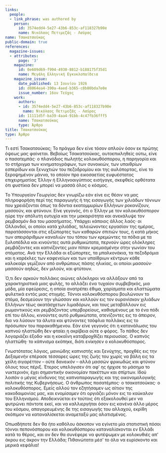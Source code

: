 ```yaml
---
links:
  people:
  - link_phrase: was authored by
    person:
      id: 3574edd4-5e27-43b6-853c-af118327b90e
      name: Νικόλαος Πετιμεζάς - Λαύρας
name: Τσακατσούκας
public-domain: true
references:
  magazine-issues:
  - attributes:
      page: '3'
    magazine:
      id: 0e609d69-f994-4930-8812-b188175f35d1
      name: Μεγάλη Ελληνική Εγκυκλοπαίδεια
    magazine_issue:
      date_published: 13 Ιουνίου 1926
      id: d8064ea4-390a-4aed-b365-c8b80bda7e0e
      issue_number: 16ον Τεύχος
    work:
      authors:
      - id: 3574edd4-5e27-43b6-853c-af118327b90e
        name: Νικόλαος Πετιμεζάς - Λαύρας
      id: 11111d5f-ba39-4aa4-91bb-4c47fb36fff5
      name: Τσακατσούκας
      type: Άρθρο
title: Τσακατσούκας
type: Άρθρο
---
```


<main class="content" itemprop="text">
<p>Τι εστί Τσακατσούκας; Το πράγμα δεν είνε τόσον απλούν όσον εκ πρώτης όψεως μας φαίνεται. Βεβαίως Τσακατσούκας,
αυτοεπικληθείς ούτω, είνε ο πασατεμπάς· ο πλανόδιος πωλητής κολοκυθόσπορου, η παρηγορία και το στήριγμα των
κινηματογράφων, των συνοικιών, των υπαιθρίων εσπερίδων και ξενυχτιών του πεζοδρομίου και της αυλόπορτας, είνε το
ξεροψημένον μάννα, το οποίον προ εικοσαετίας ευφυέστατος επιχειρηματίας Έλλην ή Ελληνοαιγύπτιος εισήγαγε, σκεφθείς
ορθότατα ότι φυστίκια δεν μπορεί να μασσά όλος ο κόσμος.</p>

<p>Το Υπουργείον Γεωργίας δεν γνωρίζω εάν είνε εις θέσιν να μας πληροφορήση περί της παραγωγής ή της εισαγωγής των χιλιάδων
τόννων που χρειάζονται όπως τα δόντια εκατομμυρίων Ελλήνων ροκανίζουν, μασσούν, και φτύνουν. Είνε γεγονός, ότι ο Έλλην
με τον κολοκυθόσπορον ηύρε την απόλυτη ευτυχία και την μακαριότητα και ανεκάλυψε τον ρεμβασμόν δια του μασσήματος.
Υπάρχει κάποιος άλλος λαός· οι Ολλανδοί, οι οποίοι κατά χιλιάδας, τελειώνοντες εργασίαν της ημέρας, παρατάσσονται στις
εξώπορτες των καθαρών σπιτιών τους, ή κατά μήκος των απειράριθμων καναλιών του τόπου των κρεμώντες τα πόδια με τα
ξυλοπέδιλα και κινούντες αυτά ρυθμικώτατα, περνούν ώρες ολόκληρες ρεμβάζοντες και καπνίζοντες μιαν πίπαν κρεμασμένην
στην γωνίαν του στόματος. Ανά την Ελλάδα οι εξώπορτες, τα μπαλκονάκια, τα πεζοδρόμια και η καρέκλες των καφενείων και
των υπαίθριων κέντρων κάθε καλοκαίρι γεμίζουν από ανθρώπους πάσης ηλικίας, οι οποίοι μασσούν· μασσούν αηδώς, δεν μιλούν,
και φτύτουν.</p>

<p>Ό,τι δεν αρκούν πολλάκις αιώνες αλόκληροι να αλλάξουν από τα χαρακτηριστικά μιας φυλής, το αλλάζει ένα τυχαίον
συμβεβηκός, μια μόδα, μία εφεύρεσις, η οποία ανατρέπει έθιμα, χαρίσματα και ελαττώματα φυλετικά εντός μιας στιγμής.
Τόννοι κολοκυθόσπορου βουλώνουν το στόμα, δεσμεύουν την γλώσσαν και κολλούν εις τον ουρανίσκον χιλιάδων Ελλήνων τέως
ακατάσχετων λιμαδόρων, και τους μεταβάλλουν εις ρωμαντικούς και ρεμβάζοντας υπερβορείους, καθισμένους με το ένα πόδι επί
του άλλου, κινούντες αυτό ρυθμικώτατα, ατενίζοντες εις το άπειρον, δια να λύσουν τα άλυτα και φτύνοντες τσόφλια πολλάκις
εις το πρόσωπον του παρακαθήμενου. Εάν είνε γεγονός ότι η κατανάλωσις του καπνού ηλαττώθη δεν φταίει η ακρίβεια ούτε ο
φόρος. Το πάθος δεν λογαριάζει έξοδα· και η κοκαΐνη καταβροχθίζει περιουσίας. Ο καπνός ηλαττώθη· το κάπνισμα εκόπηκε,
διότι ενίκησεν ο κολοκυθόσπορος.</p>

<p>Γνωστότατος λόγιος, μανιώδης καπνιστής και ξενύχτης, προχθές εις την Δεξαμενήν επέρασε τέσσαρες ώρες της ζωής του χωρίς
να βάλη εις τα χείλη σιγαρέττον &ndash; ούτε δανεικόν &ndash; αλλά μασσών φρικωδώς και φτύνον όλους τους πέριξ. Έτερος
υπελόγισεν ότι αφ' ης ήρχισε το μάσημα το νυκτερινόν, έχει σημαντικήν οικονομίαν πακέττων και σπίρτων. Ιδού λοιπόν ο
μέγας κίνδυνος της καπνοπαραγωγής και της οικονομολογικής πολιτικής της Κυβερνήσεως. Ο άνθρωπος πασατέμπος· ο
τσακατσούκας· ο κολοκυθόσπορος. Εμείς αλλού τον εζητήσαμεν ως αίτιον της κακοδαιμονίας μας, και ενομίσαμεν ότι οργιάζει
μόνον εις το καύκαλον του Ελληνισμού. Αποδεικνύεται εν τούτοις ότι εξακολουθεί μεν να φυτρώνει πάντοτε εκεί, και να
καλλιεργήται όσον εις κανένα άλλο μέρος του κόσμου, απαγορευμένης δε της εισαγωγής του αλλαχού, εκρίθη σκόπιμον να
καταναλίσκεται αναμεταξύ μας αλατισμένος.</p>

<p>Οπωσδήποτε δεν θα ήτο καθόλου άσκοπον να εγίνετο μία στατιστική πόσοι τόννοι πεπονόσπορου και κολοκυθόσπορου
καταναλίσκονται εν Ελλάδι κατά το θέρος, και αν δεν θα συνέφερε να φυτέψωμεν με κολοκυθιές απ' άκρου εις άκρον την
Ελλάδα; Πιθανώτατα μέσ' το όλα να ευρίσκοντο και μερικά κεφάλια!</p>
</main>
